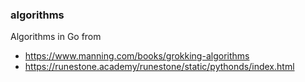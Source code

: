 ### algorithms

Algorithms in Go from
  - https://www.manning.com/books/grokking-algorithms
  - https://runestone.academy/runestone/static/pythonds/index.html